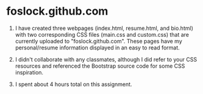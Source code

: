 foslock.github.com
==================

1. I have created three webpages (index.html, resume.html, and bio.html) with two corresponding CSS files (main.css and custom.css) that are currently uploaded to "foslock.github.com". These pages have my personal/resume information displayed in an easy to read format.

2. I didn't collaborate with any classmates, although I did refer to your CSS resources and referenced the Bootstrap source code for some CSS inspiration.

3. I spent about 4 hours total on this assignment.